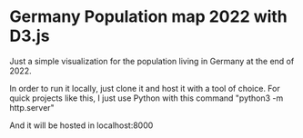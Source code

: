 # Germany Population map 2022 with D3.js

Just a simple visualization for the population living in Germany at the end of 2022.

In order to run it locally, just clone it and host it with a tool of choice.
For quick projects like this, I just use Python with this command
"python3 -m http.server"

And it will be hosted in localhost:8000
